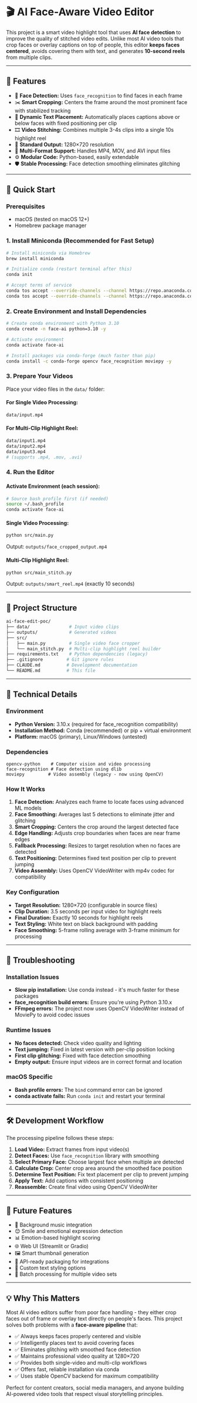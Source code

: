 # 🎬 AI Face-Aware Video Editor

This project is a smart video highlight tool that uses **AI face detection** to improve the quality of stitched video edits. Unlike most AI video tools that crop faces or overlay captions on top of people, this editor **keeps faces centered**, avoids covering them with text, and generates **10-second reels** from multiple clips.

---

## 📌 Features

- 🤖 **Face Detection:** Uses `face_recognition` to find faces in each frame
- ✂️ **Smart Cropping:** Centers the frame around the most prominent face with stabilized tracking
- 💬 **Dynamic Text Placement:** Automatically places captions above or below faces with fixed positioning per clip
- 🎞️ **Video Stitching:** Combines multiple 3-4s clips into a single 10s highlight reel
- 📐 **Standard Output:** 1280×720 resolution
- 🎯 **Multi-Format Support:** Handles MP4, MOV, and AVI input files
- ⚙️ **Modular Code:** Python-based, easily extendable
- 🛡️ **Stable Processing:** Face detection smoothing eliminates glitching

---

## 🚀 Quick Start

### Prerequisites
- macOS (tested on macOS 12+)
- Homebrew package manager

### 1. Install Miniconda (Recommended for Fast Setup)
```bash
# Install miniconda via Homebrew
brew install miniconda

# Initialize conda (restart terminal after this)
conda init

# Accept terms of service
conda tos accept --override-channels --channel https://repo.anaconda.com/pkgs/main
conda tos accept --override-channels --channel https://repo.anaconda.com/pkgs/r
```

### 2. Create Environment and Install Dependencies
```bash
# Create conda environment with Python 3.10
conda create -n face-ai python=3.10 -y

# Activate environment
conda activate face-ai

# Install packages via conda-forge (much faster than pip)
conda install -c conda-forge opencv face_recognition moviepy -y
```

### 3. Prepare Your Videos
Place your video files in the `data/` folder:

#### For Single Video Processing:
```bash
data/input.mp4
```

#### For Multi-Clip Highlight Reel:
```bash
data/input1.mp4
data/input2.mp4
data/input3.mp4
# (supports .mp4, .mov, .avi)
```

### 4. Run the Editor

#### Activate Environment (each session):
```bash
# Source bash profile first (if needed)
source ~/.bash_profile
conda activate face-ai
```

#### Single Video Processing:
```bash
python src/main.py
```
Output: `outputs/face_cropped_output.mp4`

#### Multi-Clip Highlight Reel:
```bash
python src/main_stitch.py
```
Output: `outputs/smart_reel.mp4` (exactly 10 seconds)

---

## 📁 Project Structure

```bash
ai-face-edit-poc/
├── data/               # Input video clips
├── outputs/            # Generated videos
├── src/
│   ├── main.py         # Single video face cropper
│   └── main_stitch.py  # Multi-clip highlight reel builder
├── requirements.txt    # Python dependencies (legacy)
├── .gitignore         # Git ignore rules
├── CLAUDE.md          # Development documentation
└── README.md          # This file
```

---

## 🔧 Technical Details

### Environment
- **Python Version:** 3.10.x (required for face_recognition compatibility)
- **Installation Method:** Conda (recommended) or pip + virtual environment
- **Platform:** macOS (primary), Linux/Windows (untested)

### Dependencies
```
opencv-python    # Computer vision and video processing
face-recognition # Face detection using dlib
moviepy         # Video assembly (legacy - now using OpenCV)
```

### How It Works
1. **Face Detection:** Analyzes each frame to locate faces using advanced ML models
2. **Face Smoothing:** Averages last 5 detections to eliminate jitter and glitching
3. **Smart Cropping:** Centers the crop around the largest detected face
4. **Edge Handling:** Adjusts crop boundaries when faces are near frame edges
5. **Fallback Processing:** Resizes to target resolution when no faces are detected
6. **Text Positioning:** Determines fixed text position per clip to prevent jumping
7. **Video Assembly:** Uses OpenCV VideoWriter with mp4v codec for compatibility

### Key Configuration
- **Target Resolution:** 1280×720 (configurable in source files)
- **Clip Duration:** 3.5 seconds per input video for highlight reels
- **Final Duration:** Exactly 10 seconds for highlight reels
- **Text Styling:** White text on black background with padding
- **Face Smoothing:** 5-frame rolling average with 3-frame minimum for processing

---

## 🐛 Troubleshooting

### Installation Issues
- **Slow pip installation:** Use conda instead - it's much faster for these packages
- **face_recognition build errors:** Ensure you're using Python 3.10.x
- **FFmpeg errors:** The project now uses OpenCV VideoWriter instead of MoviePy to avoid codec issues

### Runtime Issues
- **No faces detected:** Check video quality and lighting
- **Text jumping:** Fixed in latest version with per-clip position locking
- **First clip glitching:** Fixed with face detection smoothing
- **Empty output:** Ensure input videos are in correct format and location

### macOS Specific
- **Bash profile errors:** The `bind` command error can be ignored
- **conda activate fails:** Run `conda init` and restart your terminal

---

## 🛠 Development Workflow

The processing pipeline follows these steps:

1. **Load Video:** Extract frames from input video(s)
2. **Detect Faces:** Use `face_recognition` library with smoothing
3. **Select Primary Face:** Choose largest face when multiple are detected
4. **Calculate Crop:** Center crop area around the smoothed face position
5. **Determine Text Position:** Fix text placement per clip to prevent jumping
6. **Apply Text:** Add captions with consistent positioning
7. **Reassemble:** Create final video using OpenCV VideoWriter

---

## 🚀 Future Features

- 🎵 Background music integration
- 😊 Smile and emotional expression detection
- 📊 Emotion-based highlight scoring
- 🌐 Web UI (Streamlit or Gradio)
- 🖼️ Smart thumbnail generation
- 🔌 API-ready packaging for integrations
- 🎨 Custom text styling options
- 🔄 Batch processing for multiple video sets

---

## 💡 Why This Matters

Most AI video editors suffer from poor face handling - they either crop faces out of frame or overlay text directly on people's faces. This project solves both problems with a **face-aware pipeline** that:

- ✅ Always keeps faces properly centered and visible
- ✅ Intelligently places text to avoid covering faces
- ✅ Eliminates glitching with smoothed face detection
- ✅ Maintains professional video quality at 1280×720
- ✅ Provides both single-video and multi-clip workflows
- ✅ Offers fast, reliable installation via conda
- ✅ Uses stable OpenCV backend for maximum compatibility

Perfect for content creators, social media managers, and anyone building AI-powered video tools that respect visual storytelling principles.